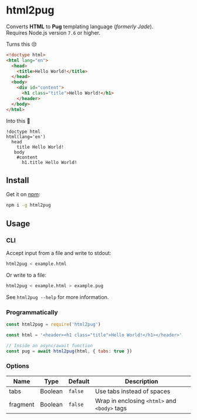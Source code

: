 # html2pug
Converts **HTML** to **Pug** templating language (_formerly Jade_).  
Requires Node.js version `7.6` or higher.

Turns this :unamused:
```html
<!doctype html>
<html lang="en">
  <head>
    <title>Hello World!</title>
  </head>
  <body>
    <div id="content">
      <h1 class="title">Hello World!</h1>
    </header>
  </body>
</html>
```

Into this :tada:
```pug
!doctype html
html(lang='en')
  head
    title Hello World!
   body
    #content
      h1.title Hello World!
```

## Install

Get it on [npm](https://www.npmjs.com/package/html2pug):

```bash
npm i -g html2pug
```

## Usage

### CLI
Accept input from a file and write to stdout:

```bash
html2pug < example.html
```

Or write to a file:
```bash
html2pug < example.html > example.pug
```

See `html2pug --help` for more information.

### Programmatically

```js
const html2pug = require('html2pug')

const html = '<header><h1 class="title">Hello World!</h1></header>'

// Inside an async/await function
const pug = await html2pug(html, { tabs: true })
```

### Options

Name | Type | Default | Description
--- | --- | --- | ---
tabs | Boolean | `false` | Use tabs instead of spaces
fragment | Boolean | `false` | Wrap in enclosing `<html>` and `<body>` tags
